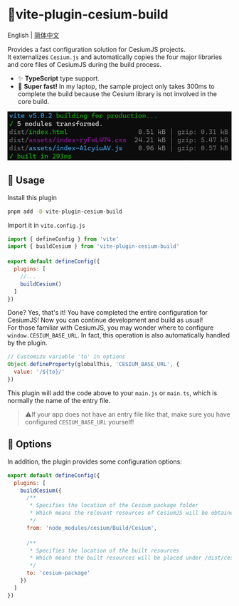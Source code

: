 # :tada:vite-plugin-cesium-build

English | [简体中文](/README.zh-CN.md)

Provides a fast configuration solution for CesiumJS projects.  
It externalizes `Cesium.js` and automatically copies the four major libraries and core files of CesiumJS during the build process.

- :sparkles: **TypeScript** type support.
- :rocket: **Super fast!** In my laptop, the sample project only takes 300ms to complete the build because the Cesium library is not involved in the core build.

![Alt text](readme-image.png)

## :memo: Usage

Install this plugin

```sh
pnpm add -D vite-plugin-cesium-build
```

Import it in `vite.config.js`

```javascript
import { defineConfig } from 'vite'
import { buildCesium } from 'vite-plugin-cesium-build'

export default defineConfig({
  plugins: [
    //...
    buildCesium()
  ]
})
```

Done? Yes, that's it! You have completed the entire configuration for CesiumJS! Now you can continue development and build as usual!  
For those familiar with CesiumJS, you may wonder where to configure `window.CESIUM_BASE_URL`. In fact, this operation is also automatically handled by the plugin.

```javascript
// Customize variable 'to' in options
Object.defineProperty(globalThis, 'CESIUM_BASE_URL', {
  value: '/${to}/'
})
```

This plugin will add the code above to your `main.js` or `main.ts`, which is normally the name of the entry file.

> :warning:If your app does not have an entry file like that, make sure you have configured `CESIUM_BASE_URL` yourself!

## :wrench: Options

In addition, the plugin provides some configuration options:

```javascript
export default defineConfig({
  plugins: [
    buildCesium({
      /**
       * Specifies the location of the Cesium package folder
       * Which means the relevant resources of CesiumJS will be obtained from this folder
       */
      from: 'node_modules/cesium/Build/Cesium',

      /**
       * Specifies the location of the built resources
       * Which means the built resources will be placed under /dist/cesium-package/
       */
      to: 'cesium-package'
    })
  ]
})
```
